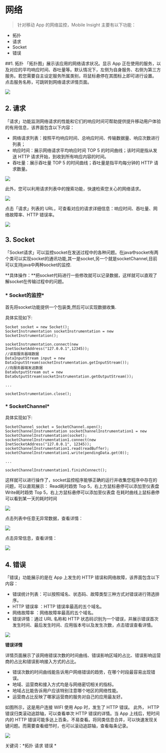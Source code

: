 # 网络

> 针对移动 App 的网络监控，Mobile Insight 主要有以下功能：
* 拓扑
* 请求
* Socket
* 错误

##1.  拓扑
「拓扑图」展示该应用的网络请求状况。显示 App 正在使用的服务，以及对应的平均响应时间、吞吐量等。默认情况下，左侧为自身服务、右侧为第三方服务。若您需要自主设定服务所属类别，将鼠标悬停在其图标上即可进行设置。
点击服务名称，可跳转到网络请求详情页面。

![](1.jpg)
## 2. 请求
「请求」功能监测网络请求的性能和它们的响应时间可帮助提供提升移动用户体验的有用信息，该界面包含以下内容：
* 网络请求列表：按照平均响应时间、总响应时间、传输数据量、响应次数进行列表；
* 响应时间：展示网络请求平均响应时间 TOP 5 的时间曲线；该时间是指从发送 HTTP 请求开始，到收到所有响应内容的时间。
* 吞吐量：展示吞吐量 TOP 5 的时间曲线；吞吐量是指平均每分钟的 HTTP 请求数量。

![](22.png)

此外，您可以利用请求列表中的搜索功能，快速检索您关心的网络请求。

![](03.png)

点击「请求」列表的 URL，可查看对应的请求详细信息：响应时间、吞吐量、网络故障率、HTTP 错误率。

![](04.png)


## 3. Socket
「Socket请求」可以监控socket在发送过程中的各种问题。在java中socket有两个类可以实现socket的通讯功能,其一是socket,另一个就是socketChannel,目前可以支持java中两种socket的监控. 

**具体操作：**把socket代码进行一些修改就可以记录数据，这样就可以直观了解socket在传输过程中的问题。

### * Socket的监控*
首先将socket功能提供一个包装类,然后可以实现数据收集.

具体实现如下:

``` 
Socket socket = new Socket();
SocketInstrumentation socketInstrumentation = new SocketInstrumentation();

socketInstrumentation.connect(new InetSocketAddress("127.0.0.1",12345));
//读取服务器端数据
DataInputStream input = new DataInputStream(socketInstrumentation.getInputStream());
//向服务器端发送数据
DataOutputStream out = new DataOutputStream(socketInstrumentation.getOutputStream());

...

socketInstrumentation.close();
```

### * SocketChannel*
具体实现如下:

```
SocketChannel socket = SocketChannel.open();
SocketChannelInstrumentation socketChannelInstrumentation1 = new SocketChannelInstrumentation(socket);
socketChannelInstrumentation1.connect(new InetSocketAddress("127.0.0.1", 12345));
socketChannelInstrumentation1.read(readBuffer);
socketChannelInstrumentation1.write(pendingData.get(0));

...

socketChannelInstrumentation1.finishConnect();
```

这样就可以进行操作了，socket监控程序能够正确的运行并收集您程序中存在的问题，可以直观展示：
Read耗时趋势 Top 5，右上方鼠标悬停可以添加至仪表盘
Write耗时趋势 Top 5，右上方鼠标悬停可以添加至仪表盘
在耗时曲线上鼠标悬停可以看到某一天的耗时时间

![](09.png)

点击列表中任意无异常数据，查看详情：

![](10.png)

点击异常信息，查看详情：

![](11.png)

## 4. 错误
「错误」功能展示的是在 App 上发生的 HTTP 错误和网络故障，该界面包含以下内容：
* 错误统计列表：可以按照域名、状态码、故障类型三种方式对错误进行筛选排序。
* HTTP 错误率 ：HTTP 错误率最高的五个域名。
* 网络故障率 ：网络故障率最高的五个域名。
* 错误详情：通过 URL 名称和 HTTP 状态码识别为一个错误，并展示错误首次发生时间、最后发生时间、应用版本号以及发生次数，点击错误查看详情。

![](05.png)

**错误详情**

详情页面展示了该网络错误次数的时间曲线、错误影响区域的占比、错误影响运营商的占比和错误影响接入方式的占比。
* 错误次数的时间曲线能告诉用户网络错误的趋势，在哪个时段最容易出现错误。
* 地域、运营商和接入方式均是与网络密切相关的指标。
* 地域占比能告诉用户应该特别注意哪个地区的网络性能。
* 运营商占比反映了哪家运营商的服务对自己的应用最友好。

如图所示，这是用户连接 WIFI 使用 App 时，发生了 HTTP 错误。
此外， HTTP 错误归类滚动追踪轴，可以查看单次 HTTP 错误的详情。当 App 上线后，短时间内的 HTTP 错误可能多达上百条，不易查看。将同类信息合并，可以快速发现关键问题。而需要查看细节时，也可以滚动追踪轴，查看每条记录。

![](06.png)

关键词：*拓扑 请求 错误 *




